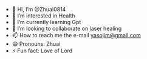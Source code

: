 - 👋 Hi, I’m @Zhuai0814
- 👀 I’m interested in Health
- 🌱 I’m currently learning Gpt
- 💞️ I’m looking to collaborate on laser healing
- 📫 How to reach me the e-mail yasojim@gmail.com
- 😄 Pronouns: Zhuai
- ⚡ Fun fact: Love of Lord 

<!---
Zhuai0814/Zhuai0814 is a ✨ special ✨ repository because its `README.md` (this file) appears on your GitHub profile.
You can click the Preview link to take a look at your changes.
--->
